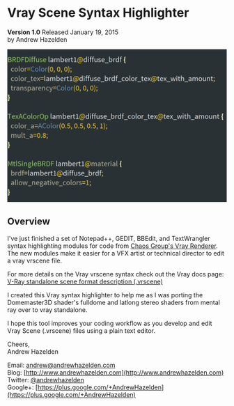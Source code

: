 # Vray Scene Syntax Highlighter #
**Version 1.0** Released January 19, 2015  
by Andrew Hazelden  

![Sample vrscene file](vray-syntax-highlighter.png)

## Overview ##

I've just finished a set of Notepad++, GEDIT, BBEdit, and TextWrangler syntax highlighting modules for code from [Chaos Group's Vray Renderer](http://www.chaosgroup.com). The new modules make it easier for a VFX artist or technical director to edit a vray vrscene file.

For more details on the Vray vrscene syntax check out the Vray docs page:  
[V-Ray standalone scene format description (.vrscene)](http://help.chaosgroup.com/vray/help/maya/sdk22/vrscene_format.html)

I created this Vray syntax highlighter to help me as I was porting the Domemaster3D shader's fulldome and latlong stereo shaders from mental ray over to vray standalone.

I hope this tool improves your coding workflow as you develop and edit Vray Scene (.vrscene) files using a plain text editor.

Cheers,  
Andrew Hazelden

Email: [andrew@andrewhazelden.com](mailto:andrew@andrewhazelden.com)   
Blog: [http://www.andrewhazelden.com](http://www.andrewhazelden.com)  
Twitter: [@andrewhazelden](https://twitter.com/andrewhazelden)  
Google+: [https://plus.google.com/+AndrewHazelden](https://plus.google.com/+AndrewHazelden)
